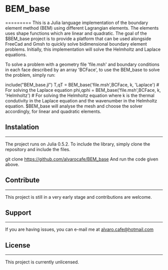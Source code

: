 # BEM_base
=========
This is a Julia language implementation of the boundary element method (BEM) using different Lagrangian elements.
The elements uses shape functions which are linear and quadratic.
The goal of the $BEM_base project is to provide a platform that can be used alongside FreeCad and Gmsh to quickly solve bidimensional boundary element problems.
Initially, this implementation will solve the Helmholtz and Laplace equations.

To solve a problem with a geometry file 'file.msh' and boundary conditions in each face described by an array 'BCFace', to use the BEM_base to solve the problem, simply run:

  include("BEM_base.jl")
  T,qT = BEM_base('file.msh',BCFace, k, 'Laplace') # For solving the Laplace equation
  phi,qphi = BEM_base('file.msh',BCFace, k, 'Helmholtz') # For solving the Helmholtz equation
where k is the thermal condutivity in the Laplace equation and the wavenumber in the Helmholtz equation.
$BEM_base will analyse the mesh and choose the solver accordingly, for linear and quadratic elements.

## Instalation
-----------
The project runs on Julia 0.5.2. To include the library, simply clone the repository and include the files.

  git clone https://github.com/alvarocafe/BEM_base
And run the code given above.

## Contribute
----------
This project is still in a very early stage and contributions are welcome.

## Support
----------
If you are having issues, you can e-mail me at alvaro.cafe@hotmail.com

## License
----------
This project is currently unlicensed.
